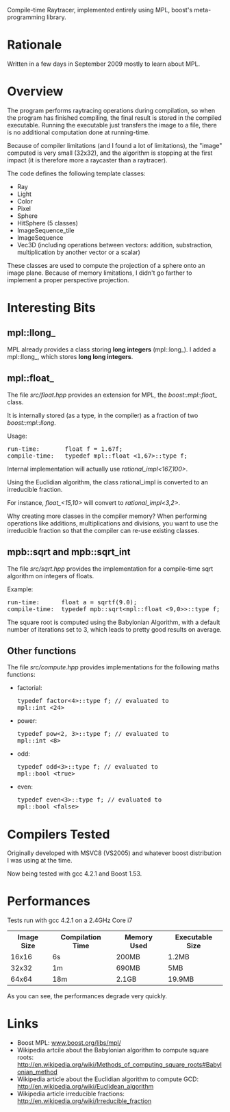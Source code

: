 Compile-time Raytracer, implemented entirely using MPL, boost's meta-programming library.

Rationale
=========

Written in a few days in September 2009 mostly to learn about MPL.

Overview
========

The program performs raytracing operations during compilation, so when the program has finished compiling, the final result is stored in the compiled executable.
Running the executable just transfers the image to a file, there is no additional computation done at running-time.

Because of compiler limitations (and I found a lot of limitations), the "image" computed is very small (32x32), and the algorithm is stopping at the first impact (it is therefore more a raycaster than a raytracer).

The code defines the following template classes:
* Ray
* Light
* Color
* Pixel
* Sphere
* HitSphere (5 classes)
* ImageSequence_tile
* ImageSequence
* Vec3D (including operations between vectors: addition, substraction, multiplication by another vector or a scalar)

These classes are used to compute the projection of a sphere onto an image plane. Because of memory limitations, I didn't go farther to implement a proper perspective projection. 

Interesting Bits
================

mpl::llong_
-----------

MPL already provides a class storing <b>long integers</b> (mpl::long_). I added a mpl::llong_, which stores <b>long long integers</b>.

mpl::float_
-----------

The file <i>src/float.hpp</i> provides an extension for MPL, the <i>boost::mpl::float_</i> class.

It is internally stored (as a type, in the compiler) as a fraction of two <i>boost::mpl::llong</i>.

Usage:
<pre>
run-time:       float f = 1.67f;                                                                                               
compile-time:   typedef mpl::float_&lt;1,67>::type f;                                                                                  
</pre>
Internal implementation will actually use <i>rational_impl&lt;167,100></i>.

Using the Euclidian algorithm, the class rational_impl is converted to an irreducible fraction.

For instance, <i>float_&lt;15,10></i> will convert to <i>rational_impl&lt;3,2></i>.

Why creating more classes in the compiler memory? When performing operations like additions, multiplications and divisions, you want to use the irreducible fraction so that the compiler can re-use existing classes.

mpb::sqrt and mpb::sqrt_int
---------------------------

The file <i>src/sqrt.hpp</i> provides the implementation for a compile-time sqrt algorithm on integers of floats.

Example:
<pre>
run-time:      float a = sqrtf(9.0);
compile-time:  typedef mpb::sqrt&lt;mpl::float_&lt;9,0>>::type f; // evaluated to mpl::float_&lt;3,0>;
</pre>

The square root is computed using the Babylonian Algorithm, with a default number of iterations set to 3, which leads to pretty good results on average.

Other functions
---------------

The file <i>src/compute.hpp</i> provides implementations for the following maths functions:
* factorial: <pre>typedef factor&lt;4>::type f; // evaluated to mpl::int_&lt;24></pre>
* power: <pre>typedef pow&lt;2, 3>::type f; // evaluated to mpl::int_&lt;8></pre>
* odd: <pre>typedef odd&lt;3>::type f; // evaluated to mpl::bool_&lt;true></pre>
* even: <pre>typedef even&lt;3>::type f; // evaluated to mpl::bool_&lt;false></pre>

Compilers Tested
================

Originally developed with MSVC8 (VS2005) and whatever boost distribution I was using at the time.

Now being tested with gcc 4.2.1 and Boost 1.53.

Performances
============

Tests run with gcc 4.2.1 on a 2.4GHz Core i7
<table>
<tr><th>Image Size</th><th>Compilation Time</th><th>Memory Used</th><th>Executable Size</th></tr>
<tr><td>16x16</td><td>6s</td><td>200MB</td><td>1.2MB</td></tr>
<tr><td>32x32</td><td>1m</td><td>690MB</td><td>5MB</td></tr>
<tr><td>64x64</td><td>18m</td><td>2.1GB</td><td>19.9MB</td></tr>
</table>

As you can see, the performances degrade very quickly.

Links
=====

* Boost MPL: www.boost.org/libs/mpl/‎
* Wikipedia artcile about the Babylonian algorithm to compute square roots: http://en.wikipedia.org/wiki/Methods_of_computing_square_roots#Babylonian_method
* Wikipedia article about the Euclidian algorithm to compute GCD: http://en.wikipedia.org/wiki/Euclidean_algorithm‎
* Wikipedia article irreducible fractions: http://en.wikipedia.org/wiki/Irreducible_fraction
